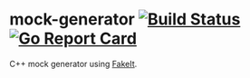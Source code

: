 # mock-generator  [![Build Status][travis-badge]][travis-link] [![Go Report Card][report-badge]][reoprt-link]

C++ mock generator using [FakeIt][fakeit-link].

[fakeit-link]: https://github.com/eranpeer/FakeIt

[travis-badge]: https://travis-ci.org/ujiro99/mock-generator.svg?branch=master
[travis-link]: https://travis-ci.org/ujiro99/mock-generator

[report-badge]: https://goreportcard.com/badge/github.com/ujiro99/mock-generator
[reoprt-link]: https://goreportcard.com/report/github.com/ujiro99/mock-generator
